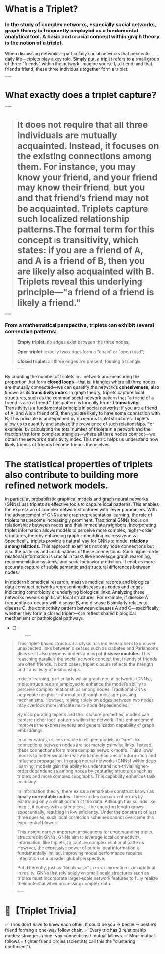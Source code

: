#                                            What is a Triplet?

### In the study of complex networks, especially social networks, graph theory is frequently employed as a fundamental analytical tool. A basic and crucial concept within graph theory is the notion of a **triplet**.

When discussing networks—particularly social networks that permeate daily life—triplets play a key role. Simply put, a triplet refers to a small group of three "friends" within the network. Imagine yourself, a friend, and that friend’s friend; these three individuals together form a triplet.

<img src="https://share.github.cn.com/sdmnt/user-61yYs7yzQFS3ja7hylArHBAF/5f09cb2e-6cf1-47d3-9b4c-41a4c73b29de.png" alt="已生成图片" style="zoom:25%;" />

# What exactly does a triplet capture? 

<img src="https://share.github.cn.com/sdmnt/user-61yYs7yzQFS3ja7hylArHBAF/47aa52e0-e323-496a-9eaa-ef34fc6a4327.png" alt="已生成图片" style="zoom:25%;" />

> # It does not require that all three individuals are mutually acquainted. Instead, it focuses on the existing connections among them. For instance, you may know your friend, and your friend may know their friend, but you and that friend’s friend may not be acquainted. Triplets capture such localized relationship patterns.The formal term for this concept is **transitivity**, which states: if you are a friend of A, and A is a friend of B, then you are likely also acquainted with B. Triplets reveal this underlying principle—"a friend of a friend is likely a friend."
>



<img src="https://share.github.cn.com/sdmnt/user-61yYs7yzQFS3ja7hylArHBAF/8b0fa2bd-39a2-4c1f-b1c4-281b6aa7cccd.png" alt="已生成图片" style="zoom:25%;" />

### From a mathematical perspective, triplets can exhibit several connection patterns:

> **Empty triplet**: no edges exist between the three nodes;
>
> **Open triplet**: exactly two edges form a "chain" or "open triad";
>
> **Closed triplet**: all three edges are present, forming a triangle.

> <img src="https://share.github.cn.com/sdmnt/user-61yYs7yzQFS3ja7hylArHBAF/671e3143-df60-4cb9-90af-d9335f6c042e.png" alt="已生成图片" style="zoom:25%;" />



By counting the number of triplets in a network and measuring the proportion that form **closed loops**—that is, triangles where all three nodes are mutually connected—we can quantify the network’s **cohesiveness**, also known as its **transitivity index**. In graph theory, triplets capture local structures, such as the common social network pattern that "a friend of a friend is also a friend." This pattern is formally termed **transitivity**. Transitivity is a fundamental principle in social networks: if you are a friend of A, and A is a friend of B, then you are likely to have some connection with B. This principle is underpinned by numerous triplet structures. Triplets allow us to quantify and analyze the prevalence of such relationships. For example, by calculating the total number of triplets in a network and the fraction that form complete triangles—where all three nodes connect—we obtain the network’s transitivity index. This metric helps us understand how likely friends of friends become friends themselves.

# The statistical properties of triplets also contribute to building more refined network models. 

In particular, probabilistic graphical models and graph neural networks (GNNs) use triplets as effective tools to capture local patterns. This enables the expression of complex network structures with fewer parameters. With the advancement of GNNs and graph representation learning, the role of triplets has become increasingly prominent. Traditional GNNs focus on relationships between nodes and their immediate neighbors. Incorporating triplet information allows models to perceive more complex, higher-order structures, thereby enhancing graph embedding expressiveness. Specifically, triplets provide a natural way for GNNs to model **relations among relations**. This approach examines not only node connections but also the patterns and combinations of these connections. Such higher-order relational information is crucial in tasks like knowledge graph reasoning, recommendation systems, and social behavior prediction. It enables more accurate capture of subtle semantic and structural differences between nodes.

In modern biomedical research, massive medical records and biological data construct networks representing diseases as nodes and edges indicating comorbidity or underlying biological links. Analyzing these networks reveals significant local structures. For example, if disease A frequently co-occurs with disease B, and disease B similarly relates to disease C, the connectivity pattern between diseases A and C—specifically, whether they form a closed triplet—can reflect shared biological mechanisms or pathological pathways.

- [ ] > <img src="https://share.github.cn.com/sdmnt/user-61yYs7yzQFS3ja7hylArHBAF/cdc021ee-d68c-4196-9f6a-966ced1fd834.png" alt="已生成图片" style="zoom:25%;" />

> This triplet-based structural analysis has led researchers to uncover unexpected links between diseases such as diabetes and Parkinson’s disease. It also deepens understanding of **disease modules**. This reasoning parallels the social network concept that friends of friends are often friends. In both cases, triplet closure reflects the strength and transitivity of relationships.
>
> n deep learning, particularly within graph neural networks (GNNs), triplet structures are employed to enhance the model’s ability to perceive complex relationships among nodes. Traditional GNNs aggregate neighbor information through message-passing mechanisms. However, relying solely on edges between two nodes may overlook more intricate multi-node dependencies.
>
> By incorporating triplets and their closure properties, models can capture richer local patterns within the network. This enhancement improves the expressiveness and generalization capability of graph embeddings.
>
> In other words, triplets enable intelligent models to “see” that connections between nodes are not merely pairwise links. Instead, these connections form more complex network motifs. This allows models to better simulate real-world mechanisms of information and influence propagation. In graph neural networks (GNNs) within deep learning, models gain the ability to understand non-trivial higher-order dependencies among nodes by capturing structures such as triplets and more complex subgraphs. This capability enhances task accuracy.
>
> In information theory, there exists a remarkable construct known as **locally correctable codes**. These codes can correct errors by examining only a small portion of the data. Although this sounds like magic, it comes with a steep cost—the encoding length grows exponentially, resulting in low efficiency. Under the constraint of just three queries, such local correction schemes cannot overcome this exponential blowup.
>
> This insight carries important implications for understanding triplet structures in GNNs. GNNs aim to leverage local connectivity information, like triplets, to capture complex relational patterns. However, the expressive power of purely local information is fundamentally limited. Improving model performance requires integration of a broader global perspective.
>
> Put differently, just as “local magic” in error correction is impractical in reality, GNNs that rely solely on small-scale structures such as triplets must incorporate larger-scale network features to fully realize their potential when processing complex data.
>

> <img src="https://share.github.cn.com/sdmnt/user-61yYs7yzQFS3ja7hylArHBAF/efdf4bd5-2de0-4c23-85fa-a00bcb2a9e9b.png" alt="已生成图片" style="zoom:25%;" />

# 🎯【Triplet Trivia】

✅ Trios don’t have to know each other: It could be you → bestie → bestie’s friend forming a one-way follow chain.
✅ Every trio has 3 relationship modes: strangers / one-way connections / mutual follows.
✅ More mutual follows = tighter friend circles (scientists call this the "clustering coefficient").